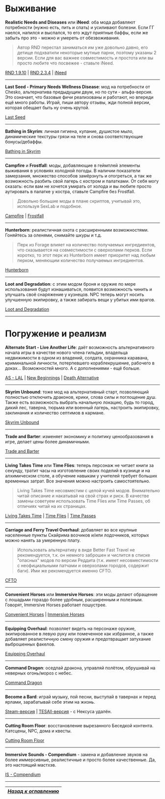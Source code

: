 # Выживание

**Realistic Needs and Diseases** или **iNeed**: оба мода добавляют потребности (нужно есть, пить и спать) и усиливают болезни. Если ГГ наелся, напился и выспался, то его ждут приятные баффы, если же забыть про это - можно и умереть от обезвоживания.

> Автор RND перестал заниматься им уже довольно давно, его детище подхватили некоторые мутные парни, поэтому указаны 2 версии. Если для вас важнее совместимость и простота или вы просто любите что посвежее - ставьте iNeed.

[RND 1.9.10](http://www.nexusmods.com/skyrim/mods/26228/) | [RND 2.3.4](http://www.nexusmods.com/skyrim/mods/78785/) | [iNeed](http://www.nexusmods.com/skyrim/mods/51473/)

------

**Last Seed - Primary Needs Wellness Disease**: мод на потребности от Chesko, альтернатива предыдущим двум, но по сути - альфа-версия. Это означает, что базовые фичи реализованы и работают, но впереди ещё много работы. Играй, пиши автору отзывы, жди полной версии, которая обещает быть ну очень крутой.

[Last Seed](http://www.nexusmods.com/skyrim/mods/84115/)

------

**Bathing in Skyrim**: личная гигиена, купание, душистое мыло, динамические текстуры грязи на теле и снова соответствующие бонусы/дебаффы.

[Bathing in Skyrim](http://www.nexusmods.com/skyrim/mods/60421/)

------

**Campfire** и **Frostfall**: моды, добавляющие в геймплей элементы выживания в условиях холодной погоды. В наличии показатели замерзания, множество способов замёрзнуть и отогреться, а так же возможность разбить свой лагерь с костром и палатками. От себя могу сказать: если вам не хочется умирать от холода и вы любите просто аутировать в палатке у костра, ставьте Campfire без Frostfall.

> Довольно большие моды в плане скриптов, учитывай это, используя SexLab и подобное.

[Campfire](http://www.nexusmods.com/skyrim/mods/64798/) | [Frostfall](http://www.nexusmods.com/skyrim/mods/11163/)

------

**Hunterborn**: реалистичная охота с расширенными возможностями. Гоняйтесь за оленями, снимайте шкуры и т.д.

> Перк из Forage влияет на количество получаемых ингредиентов, что сказывается на совместимости с оверхолами перков. Если коротко, то этот перк из Hunterborn имеет приоритет над любым перком, меняющим количество получаемых ингредиентов.

[Hunterborn](http://www.nexusmods.com/skyrim/mods/33201/)

------

**Loot and Degradation**: с этим модом броня и оружие по мере использования будут изнашиваться, появится возможность чинить и улучшать своё снаряжение у кузнецов. NPC теперь могут носить улучшенную экипировку, а также забирать вещи у убитых ими врагов.

[Loot and Degradation](http://www.nexusmods.com/skyrim/mods/55677/)

------

# Погружение и реализм

**Alternate Start - Live Another Life**: даёт возможность альтернативного начала игры в качестве нового члена гильдии, владельца недвижимости в одном из владений, солдата, охранника каравана, криминальной личности, потерпевшего кораблекрушение, рабочего в доках... Возможностей много. А с дополнениями - ещё больше.

[AS - LAL](http://www.nexusmods.com/skyrim/mods/9557/) | [New Beginnings](http://www.nexusmods.com/skyrim/mods/70959/) | [Death Alternative](http://www.nexusmods.com/skyrim/mods/61788/)

------

**Skyrim Unbound**: тоже мод на альтернативный старт, позволяющий полностью отключить драконов, крики, слова силы и поглощение душ. Также есть возможность выбрать начальную локацию, будь то город, дикий лес, таверна, тюрьма или военный лагерь, настроить экипировку, заклинания и количество септимов в кармане.

[Skyrim Unbound](http://www.nexusmods.com/skyrim/mods/71465/)

------

**Trade and Barter**: изменяет экономику и политику ценообразования в игре, делает цены более динамичными.

[Trade and Barter](http://www.nexusmods.com/skyrim/mods/34612/)

------

**Living Takes Time** или **Time Flies**: теперь персонаж не читает книги за секунду, тратит часы на изготовление своих поделий в кузнице и на алхимическом столе, а обучение навыкам у учителей требует больших временных затрат. Все значения можно настроить самостоятельно.

> Living Takes Time несовместим с целой кучей модов. Внимательно читай описание и накатывай на свой страх и риск. В качестве замены советуем использовать Time Flies или Time Passes, об отличиях читай на их страницах.

[Living Takes Time](http://www.nexusmods.com/skyrim/mods/44623/) | [Time Flies](http://www.nexusmods.com/skyrim/mods/74512/) | [Time Passes](http://www.nexusmods.com/skyrim/mods/76897/)

------

**Carriage and Ferry Travel Overhaul**: добавляет во все крупные населенные пункты Скайрима возчиков и/или лодочников, которых можно нанять за умеренную плату.

> Использовать альтернативу в виде Better Fast Travel не рекомендуется, т.к. он немного заброшен и числится в списке "опасных" модов по версии Реддита (т.к. имеет несовместимости с неофициальными патчами и оверхолами городов, содержит баги). Ими же рекомендуется именно CFTO.

[CFTO](http://www.nexusmods.com/skyrim/mods/68221/)

------

**Convenient Horses** или **Immersive Horses**: эти моды делают обращение с лошадьми гораздо более удобным, расширенным и полезным. Говорят, Immersive Horses работает пошустрее.

[Convenient Horses](http://www.nexusmods.com/skyrim/mods/14950/) | [Immersive Horses](http://www.nexusmods.com/skyrim/mods/64067/)

------

**Equipping Overhaul**: позволяет видеть на персонаже оружие, экипированное в левую руку или помеченное как избранное, а также добавляет реалистичную смену оружия и предотвращает затухание выброшенных факелов.

[Equipping Overhaul](http://www.nexusmods.com/skyrim/mods/49784/)

------

**Command Dragon**: оседлай дракона, управляй полётом, обрушивай на неверных огонь/мороз с небес.

[Command Dragon](http://www.nexusmods.com/skyrim/mods/31697/)

------

**Become a Bard**: играй музыку, пой песни, выступай в тавернах и перед ярлами, зарабатывай себе этим на жизнь.

[Steam-версия](https://steamcommunity.com/sharedfiles/filedetails/?id=200602183) | [TESAll-версия](http://tesall.ru/files/file/6252-stan-bardom/) - с Нексуса удалён.

------

**Cutting Room Floor**: восстановление вырезанного Беседкой контента. Катсцены, NPC, дома и квесты.

[Cutting Room Floor](http://www.nexusmods.com/skyrim/mods/47327/)

------

**Immersive Sounds - Compendium** - замена и добавление звуков на более иммерсивные, реалистичные и просто более качественные. Да, это настоящий мастхэв.

[IS - Compendium](http://www.nexusmods.com/skyrim/mods/54387/)

------

|[*Назад к оглавлению*](../01_Оглавление.md)|
|:---:|
